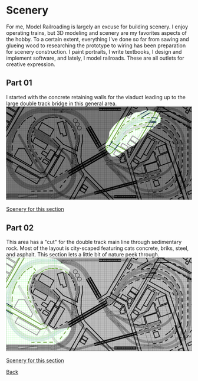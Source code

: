 # Scenery

For me, Model Railroading is largely an excuse for building scenery. I enjoy operating trains, but 3D modeling and scenery are my favorites aspects of the hobby. To a certain extent, everything I've done so far from sawing and glueing wood to researching the prototype to wiring has been preparation for scenery construction. I paint portraits, I write textbooks, I design and implement software, and lately, I model railroads. These are all outlets for creative expression.

## Part 01
I started with the concrete retaining walls for the viaduct leading up to the large double track bridge in this general area.
![Image of steel viaduct](area00.png)

[Scenery for this section](part01/part01.md)

## Part 02
This area has a "cut" for the double track main line through sedimentary rock. Most of the layout is city-scaped featuring cats concrete, briks, steel, and asphalt. This section lets a little bit of nature peek through.
![Image of steel viaduct](area01.png)

[Scenery for this section](part02/part02.md)

[Back](https://nscale4by8.github.io/nscale4x8/)
